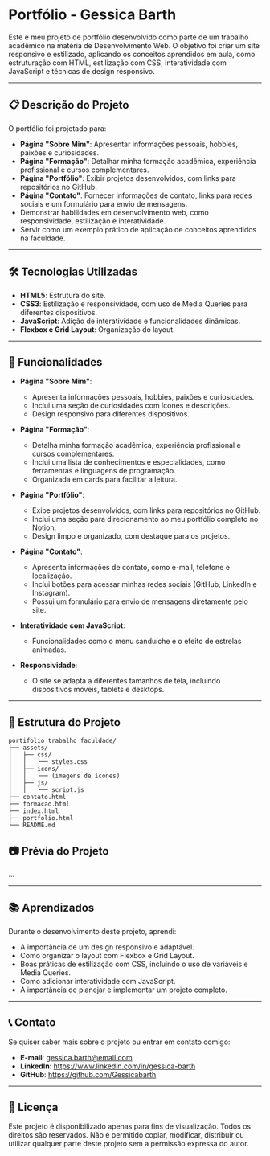 # Portfólio - Gessica Barth

Este é meu projeto de portfólio desenvolvido como parte de um trabalho acadêmico na matéria de Desenvolvimento Web. O objetivo foi criar um site responsivo e estilizado, aplicando os conceitos aprendidos em aula, como estruturação com HTML, estilização com CSS, interatividade com JavaScript e técnicas de design responsivo.

---

## 📋 Descrição do Projeto

O portfólio foi projetado para:
- **Página "Sobre Mim"**: Apresentar informações pessoais, hobbies, paixões e curiosidades.
- **Página "Formação"**: Detalhar minha formação acadêmica, experiência profissional e cursos complementares.
- **Página "Portfólio"**: Exibir projetos desenvolvidos, com links para repositórios no GitHub.
- **Página "Contato"**: Fornecer informações de contato, links para redes sociais e um formulário para envio de mensagens.
- Demonstrar habilidades em desenvolvimento web, como responsividade, estilização e interatividade.
- Servir como um exemplo prático de aplicação de conceitos aprendidos na faculdade.

---

## 🛠️ Tecnologias Utilizadas

- **HTML5**: Estrutura do site.
- **CSS3**: Estilização e responsividade, com uso de Media Queries para diferentes dispositivos.
- **JavaScript**: Adição de interatividade e funcionalidades dinâmicas.
- **Flexbox e Grid Layout**: Organização do layout.

---

## 🎨 Funcionalidades

- **Página "Sobre Mim"**:
  - Apresenta informações pessoais, hobbies, paixões e curiosidades.
  - Inclui uma seção de curiosidades com ícones e descrições.
  - Design responsivo para diferentes dispositivos.

- **Página "Formação"**:
  - Detalha minha formação acadêmica, experiência profissional e cursos complementares.
  - Inclui uma lista de conhecimentos e especialidades, como ferramentas e linguagens de programação.
  - Organizada em cards para facilitar a leitura.

- **Página "Portfólio"**:
  - Exibe projetos desenvolvidos, com links para repositórios no GitHub.
  - Inclui uma seção para direcionamento ao meu portfólio completo no Notion.
  - Design limpo e organizado, com destaque para os projetos.

- **Página "Contato"**:
  - Apresenta informações de contato, como e-mail, telefone e localização.
  - Inclui botões para acessar minhas redes sociais (GitHub, LinkedIn e Instagram).
  - Possui um formulário para envio de mensagens diretamente pelo site.

- **Interatividade com JavaScript**:
  - Funcionalidades como o menu sanduíche e o efeito de estrelas animadas.

- **Responsividade**:
  - O site se adapta a diferentes tamanhos de tela, incluindo dispositivos móveis, tablets e desktops.

---

## 📂 Estrutura do Projeto

```plaintext
portifolio_trabalho_faculdade/
├── assets/
│   ├── css/
│   │   └── styles.css
│   ├── icons/
│   │   └── (imagens de ícones)
│   ├── js/
│   │   └── script.js
├── contato.html
├── formacao.html
├── index.html
├── portfolio.html
└── README.md
```



## 📷 Prévia do Projeto

...

---

## 📚 Aprendizados

Durante o desenvolvimento deste projeto, aprendi:
- A importância de um design responsivo e adaptável.
- Como organizar o layout com Flexbox e Grid Layout.
- Boas práticas de estilização com CSS, incluindo o uso de variáveis e Media Queries.
- Como adicionar interatividade com JavaScript.
- A importância de planejar e implementar um projeto completo.

---


## 📞 Contato

Se quiser saber mais sobre o projeto ou entrar em contato comigo:
- **E-mail**: gessica.barth@email.com
- **LinkedIn**: https://www.linkedin.com/in/gessica-barth
- **GitHub**: https://github.com/Gessicabarth

---

## 📝 Licença

Este projeto é disponibilizado apenas para fins de visualização. Todos os direitos são reservados. Não é permitido copiar, modificar, distribuir ou utilizar qualquer parte deste projeto sem a permissão expressa do autor.
